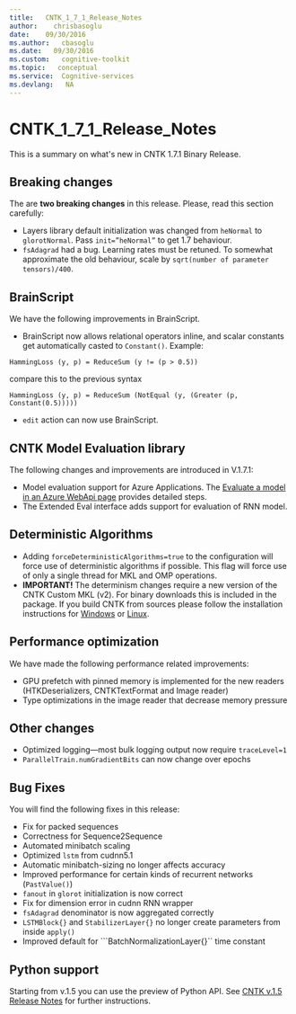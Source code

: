 ```yaml
---
title:   CNTK_1_7_1_Release_Notes
author:    chrisbasoglu
date:    09/30/2016
ms.author:   cbasoglu
ms.date:   09/30/2016
ms.custom:   cognitive-toolkit
ms.topic:   conceptual
ms.service:  Cognitive-services
ms.devlang:   NA
---
```


# CNTK_1_7_1_Release_Notes

This is a summary on what's new in CNTK 1.7.1 Binary Release. 

## Breaking changes

The are **two breaking changes** in this release. Please, read this section carefully:

* Layers library default initialization was changed from ```heNormal``` to ```glorotNormal```. Pass ```init=”heNormal”``` to get 1.7 behaviour.
* ```fsAdagrad``` had a bug. Learning rates must be retuned. To somewhat approximate the old behaviour, scale by ```sqrt(number of parameter tensors)/400```.

## BrainScript

We have the following improvements in BrainScript.

* BrainScript now allows relational operators inline, and scalar constants get automatically casted to ```Constant()```. Example:
```
HammingLoss (y, p) = ReduceSum (y != (p > 0.5))
```
compare this to the previous syntax
```
HammingLoss (y, p) = ReduceSum (NotEqual (y, (Greater (p, Constant(0.5)))))
```
* ```edit``` action can now use BrainScript.

## CNTK Model Evaluation library

The following changes and improvements are introduced in V.1.7.1:

* Model evaluation support for Azure Applications. The [Evaluate a model in an Azure WebApi page](../Evaluate-a-model-in-an-Azure-WebApi.md) provides detailed steps. 
* The Extended Eval interface adds support for evaluation of RNN model.

## Deterministic Algorithms

* Adding ```forceDeterministicAlgorithms=true``` to the configuration will force use of deterministic algorithms if possible. This flag will force use of only a single thread for MKL and OMP operations.
* **IMPORTANT!** The determinism changes require a new version of the CNTK Custom MKL (v2). For binary downloads this is included in the package. If you build CNTK from sources please follow the installation instructions for [Windows](../Setup-CNTK-on-Windows.md#mkl) or [Linux](../Setup-CNTK-on-Linux.md#mkl).

## Performance optimization

We have made the following performance related improvements:

* GPU prefetch with pinned memory is implemented for the new readers (HTKDeserializers, CNTKTextFormat and Image reader)
* Type optimizations in the image reader that decrease memory pressure

## Other changes

* Optimized logging—most bulk logging output now require ```traceLevel=1```
* ```ParallelTrain.numGradientBits``` can now change over epochs

## Bug Fixes

You will find the following fixes in this release:

* Fix for packed sequences
* Correctness for Sequence2Sequence
* Automated minibatch scaling 
* Optimized ```lstm``` from cudnn5.1
* Automatic minibatch-sizing no longer affects accuracy
* Improved performance for certain kinds of recurrent networks (```PastValue()```)
* ```fanout``` in ```glorot``` initialization is now correct
* Fix for dimension error in cudnn RNN wrapper
* ```fsAdagrad``` denominator is now aggregated correctly
* ```LSTMBlock{}``` and ```StabilizerLayer{}``` no longer create parameters from inside ```apply()```
* Improved default for ```BatchNormalizationLayer{}`` time constant

## Python support

Starting from v.1.5 you can use the preview of Python API. See [CNTK v.1.5 Release Notes](./CNTK_1_5_Release_Notes.md) for further instructions.
